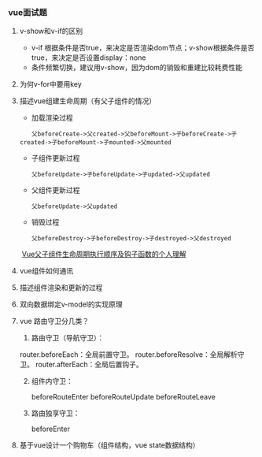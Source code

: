 ### vue面试题

1. v-show和v-if的区别

   - v-if 根据条件是否true，来决定是否渲染dom节点；v-show根据条件是否true，来决定是否设置display：none
   - 条件频繁切换，建议用v-show，因为dom的销毁和重建比较耗费性能

2. 为何v-for中要用key

3. 描述vue组建生命周期（有父子组件的情况）

   - 加载渲染过程

   ```
   　　父beforeCreate->父created->父beforeMount->子beforeCreate->子created->子beforeMount->子mounted->父mounted
   ```

   - 子组件更新过程

   ```
   　　父beforeUpdate->子beforeUpdate->子updated->父updated
   ```

   - 父组件更新过程

   ```
   　　父beforeUpdate->父updated
   ```

   - 销毁过程

   ```
   　　父beforeDestroy->子beforeDestroy->子destroyed->父destroyed
   ```

   ​	[Vue父子组件生命周期执行顺序及钩子函数的个人理解](https://www.cnblogs.com/yuliangbin/p/9348156.html)

4. vue组件如何通讯

5. 描述组件渲染和更新的过程

6. 双向数据绑定v-model的实现原理

7. vue 路由守卫分几类？

   1.  路由守卫（导航守卫）：

      router.beforeEach：全局前置守卫。
      router.beforeResolve：全局解析守卫。
      router.afterEach：全局后置钩子。

   2. 组件内守卫：

      beforeRouteEnter
      beforeRouteUpdate
      beforeRouteLeave

   3. 路由独享守卫：

      beforeEnter

8. 基于vue设计一个购物车（组件结构，vue state数据结构）